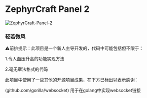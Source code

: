 # ZephyrCraft Panel 2 

![ZephyrCraft-Panel-2](https://socialify.git.ci/Litezero/ZephyrCraft-Panel-2/image?custom_description=%E4%BD%BF%E7%94%A8golang%26vue3%E5%BC%80%E5%8F%91%E7%9A%84Minecraft%E6%9C%8D%E5%8A%A1%E5%99%A8%E7%AE%A1%E7%90%86%E9%9D%A2%E6%9D%BF&description=1&font=Inter&forks=1&issues=1&logo=https%3A%2F%2Fimg.picui.cn%2Ffree%2F2025%2F07%2F03%2F6866409be3beb.png&name=1&owner=1&pattern=Circuit+Board&pulls=1&stargazers=1&theme=Auto)

### 轻若微风

⚠前排提示：此项目是一个新人主导开发的，代码中可能包括但不限于：

1.令人血压升高的功能实现方法

2.毫无章法格式的代码

此项目中使用了一些其他的开源项目成果，在下方已标出以表示感谢：

(github.com/gorilla/websocket) 用于在golang中实现websocket链接
